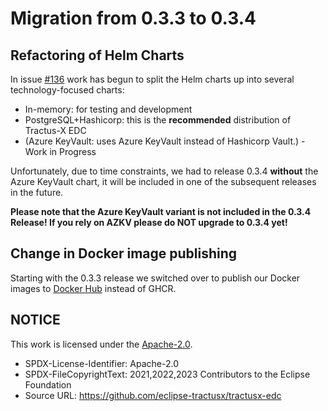 # Migration from 0.3.3 to 0.3.4

## Refactoring of Helm Charts

In issue [#136](https://github.com/eclipse-tractusx/tractusx-edc/issues/136) work has begun to split the Helm charts up
into several technology-focused charts:

- In-memory: for testing and development
- PostgreSQL+Hashicorp: this is the **recommended** distribution of Tractus-X EDC
- (Azure KeyVault: uses Azure KeyVault instead of Hashicorp Vault.) - Work in Progress

Unfortunately, due to time constraints, we had to release 0.3.4 **without** the Azure KeyVault chart, it will be
included in one of the subsequent releases in the future.

**Please note that the Azure KeyVault variant is not included in the 0.3.4 Release! If you rely on AZKV please do NOT
upgrade to 0.3.4 yet!**

## Change in Docker image publishing

Starting with the 0.3.3 release we switched over to publish our Docker images
to [Docker Hub](https://hub.docker.com/search?q=tractusx) instead of GHCR.

## NOTICE

This work is licensed under the [Apache-2.0](https://www.apache.org/licenses/LICENSE-2.0).

- SPDX-License-Identifier: Apache-2.0
- SPDX-FileCopyrightText: 2021,2022,2023 Contributors to the Eclipse Foundation
- Source URL: <https://github.com/eclipse-tractusx/tractusx-edc>
